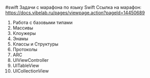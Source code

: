 #swift
Задачи с марафона по языку Swift
Ссылка на марафон: https://docs.vibelab.ru/pages/viewpage.action?pageId=14450689

1. Работа с базовыми типами
2. Массивы
3. Клоужеры
4. Энамы
5. Классы и Структуры
6. Протоколы
7. ARC
8. UIViewController 
9. UITableView
10. UICollectionView
